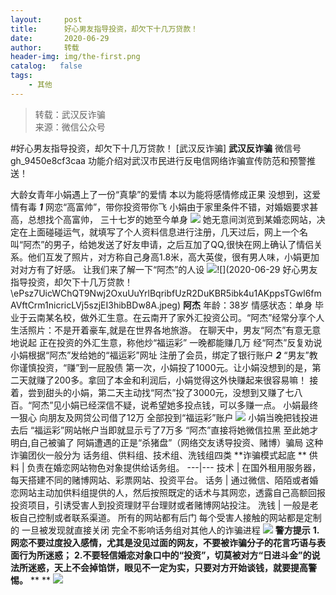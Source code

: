 ```yaml
---
layout:     post
title:      好心男友指导投资，却欠下十几万贷款！
date:       2020-06-29
author:     转载
header-img: img/the-first.png
catalog:   false
tags:
    - 其他
---
```


<blockquote><p>转载：武汉反诈骗<br>
来源：微信公众号</p></blockquote>

#好心男友指导投资，却欠下十几万贷款！
[武汉反诈骗]
**武汉反诈骗**
微信号gh_9450e8cf3caa
功能介绍对武汉市民进行反电信网络诈骗宣传防范和预警推送！

大龄女青年小娟遇上了一份“真挚”的爱情
本以为能将感情修成正果
没想到，这爱情有毒
_**1**_
网恋“高富帅”，带你投资带你飞
小娟由于家里条件不错，对婚姻要求甚高，总想找个高富帅，
三十七岁的她至今单身
![]({{site.baseurl}}/postimg/a0GRk0G2QBTpqtqbIyGBy5XJWkjgeKALibXIeS2icJ1WrHlnYPHtvXq0n61hq4iciaPQnXiaFnIQ7NTrd7fkibzj7bkQ.jpeg)
她无意间浏览到某婚恋网站，决定在上面碰碰运气，就填写了个人资料信息进行注册，几天过后，网上一个名叫“阿杰”的男子，给她发送了好友申请，之后互加了QQ,很快在网上确认了情侣关系。他们互发了照片，对方称自己身高1.8米，高大英俊，很有男人味，小娟更加对对方有了好感。
让我们来了解一下“阿杰”的人设
![]({{site.baseurl}}/postimg/ePsz7UicWChQT9Nwj2OxuUuYrlBqribfUzJWhzCr0MtypqBGM6G8cyYyiacDFBMgQjzgO4zF8Bj3iasEJpk1AaE5Ww.png)![](2020-06-29
好心男友指导投资，却欠下十几万贷款！\\ePsz7UicWChQT9Nwj2OxuUuYrlBqribfUzR2DuKBR5ibk4u1AKppsTGwl6fmAVftCrm1nicricLVj5szjEI3hibBDw8A.jpeg)
**阿杰**
年龄：38岁
情感状态：单身
毕业于云南某名校，做外汇生意。在云南开了家外汇投资公司。“阿杰”经常分享个人生活照片：不是开着豪车,就是在世界各地旅游。
在聊天中，男友“阿杰”有意无意地说起
正在投资的外汇生意，称他炒“福运彩”
一晚都能赚几万
经“阿杰”反复劝说
小娟根据“阿杰”发给她的“福运彩”网址
注册了会员，绑定了银行账户
**_2_**
“男友”教你谨慎投资，“赚”到一屁股债
第一次，小娟投了1000元。让小娟没想到的是，第二天就赚了200多。拿回了本金和利润后，小娟觉得这外快赚起来很容易嘛！
接着，尝到甜头的小娟，第二天主动找“阿杰”投了3000元，没想到又赚了七八百。“阿杰”见小娟已经深信不疑，说希望她多投点钱，可以多赚一点。
小娟最终一狠心
向朋友及网贷公司借了12万
全部投到“福运彩”账户
![]({{site.baseurl}}/postimg/ePsz7UicWChQT9Nwj2OxuUuYrlBqribfUzQpdZ5c8pky4zXnhPAZCS5bDhjbfHpyZ8W4bETQp3kWVAtNDibccTCYA.jpeg)
小娟当晚把钱投进去后
“福运彩”网站帐户当即就显示亏了7万多
“阿杰”直接将她微信拉黑
至此她才明白,自己被骗了
阿娟遭遇的正是“杀猪盘”（网络交友诱导投资、赌博）骗局
这种诈骗团伙一般分为
话务组、供料组、技术组、洗钱组四类
**诈骗模式起底
**
供料
|
负责在婚恋网站物色对象提供给话务组。
---|---
技术
|
在国外租用服务器，每天搭建不同的赌博网站、彩票网站、投资平台。
话务
|
通过微信、陌陌或者婚恋网站主动加供料组提供的人，然后按照既定的话术与其网恋，透露自己高额回报投资项目，引诱受害人到投资理财平台理财或者赌博网站投注。
洗钱
|
一般是老板自己控制或者联系渠道。
所有的网站都有后门
每个受害人接触的网站都是定制的
一旦被发现就直接关闭
完全不影响话务组对其他人的诈骗进程
![]({{site.baseurl}}/postimg/a0GRk0G2QBTpqtqbIyGBy5XJWkjgeKAL18uibAibibiazyxuknj6qBV0axK5HtCBicZ9picZ4Pxb0T07YS5eGyG5GD6g.gif)
**警方提示**
**1.网恋不要过度投入感情，尤其是没见过面的网友，不要被诈骗分子的花言巧语与表面行为所迷惑；**
**2.不要轻信婚恋对象口中的“投资”，切莫被对方“日进斗金”的说法所迷惑，天上不会掉馅饼，眼见不一定为实，只要对方开始谈钱，就要提高警惕。**
**
**
![]({{site.baseurl}}/postimg/8wBAcE4t1v4CTpqpNV6icUwcefKej9avp4hSjNsvRD3DGNfRlickI8ibiaDDLoWAgcASW7icRaEB7qMsrGM36bJEPxA.jpeg)
